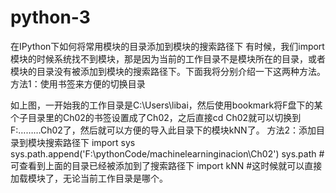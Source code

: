 # python-3
在IPython下如何将常用模块的目录添加到模块的搜索路径下
 有时候，我们import模块的时候系统找不到模块，那是因为当前的工作目录不是模块所在的目录，或者模块的目录没有被添加到模块的搜索路径下。下面我将分别介绍一下这两种方法。
方法1：使用书签来方便的切换目录 

如上图，一开始我的工作目录是C:\Users\libai，然后使用bookmark将F盘下的某个子目录里的Ch02的书签设置成了Ch02，之后直接cd Ch02就可以切换到F:………Ch02了，然后就可以方便的导入此目录下的模块kNN了。
方法2：添加目录到模块搜索路径下
import sys
sys.path.append('F:\pythonCode/machinelearninginacion\Ch02')
sys.path #可查看到上面的目录已经被添加到了搜索路径下
import kNN #这时候就可以直接加载模块了，无论当前工作目录是哪个。
